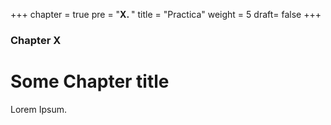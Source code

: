 +++
chapter = true
pre = "<b>X. </b>"
title = "Practica"
weight = 5
draft= false
+++

### Chapter X

# Some Chapter title

Lorem Ipsum.